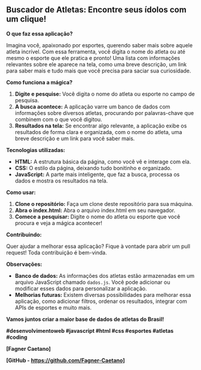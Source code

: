 ##  **Buscador de Atletas: Encontre seus ídolos com um clique!**

**O que faz essa aplicação?**

Imagina você, apaixonado por esportes, querendo saber mais sobre aquele atleta incrível. Com essa ferramenta, você digita o nome do atleta ou até mesmo o esporte que ele pratica e pronto! Uma lista com informações relevantes sobre ele aparece na tela, como uma breve descrição, um link para saber mais e tudo mais que você precisa para saciar sua curiosidade.

**Como funciona a mágica?**

1. **Digite e pesquise:** Você digita o nome do atleta ou esporte no campo de pesquisa.
2. **A busca acontece:** A aplicação varre um banco de dados com informações sobre diversos atletas, procurando por palavras-chave que combinem com o que você digitou.
3. **Resultados na tela:** Se encontrar algo relevante, a aplicação exibe os resultados de forma clara e organizada, com o nome do atleta, uma breve descrição e um link para você saber mais.

**Tecnologias utilizadas:**

* **HTML:** A estrutura básica da página, como você vê e interage com ela.
* **CSS:** O estilo da página, deixando tudo bonitinho e organizado.
* **JavaScript:** A parte mais inteligente, que faz a busca, processa os dados e mostra os resultados na tela.

**Como usar:**

1. **Clone o repositório:** Faça um clone deste repositório para sua máquina.
2. **Abra o index.html:** Abra o arquivo index.html em seu navegador.
3. **Comece a pesquisar:** Digite o nome do atleta ou esporte que você procura e veja a mágica acontecer!

**Contribuindo:**

Quer ajudar a melhorar essa aplicação? Fique à vontade para abrir um pull request! Toda contribuição é bem-vinda.

**Observações:**

* **Banco de dados:** As informações dos atletas estão armazenadas em um arquivo JavaScript chamado `dados.js`. Você pode adicionar ou modificar esses dados para personalizar a aplicação.
* **Melhorias futuras:** Existem diversas possibilidades para melhorar essa aplicação, como adicionar filtros, ordenar os resultados, integrar com APIs de esportes e muito mais.

**Vamos juntos criar a maior base de dados de atletas do Brasil!**

**#desenvolvimentoweb #javascript #html #css #esportes #atletas #coding**

**[Fagner Caetano]**

**[GitHub - https://github.com/Fagner-Caetano]**

